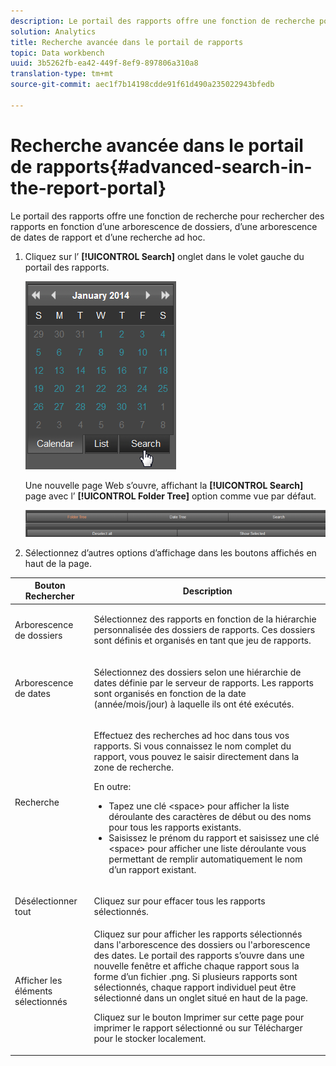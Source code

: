 ```yaml
---
description: Le portail des rapports offre une fonction de recherche pour rechercher des rapports en fonction d’une arborescence de dossiers, d’une arborescence de dates de rapport et d’une recherche ad hoc.
solution: Analytics
title: Recherche avancée dans le portail de rapports
topic: Data workbench
uuid: 3b5262fb-ea42-449f-8ef9-897806a310a8
translation-type: tm+mt
source-git-commit: aec1f7b14198cdde91f61d490a235022943bfedb

---
```



# Recherche avancée dans le portail de rapports{#advanced-search-in-the-report-portal}

Le portail des rapports offre une fonction de recherche pour rechercher des rapports en fonction d’une arborescence de dossiers, d’une arborescence de dates de rapport et d’une recherche ad hoc.

1. Cliquez sur l’ **[!UICONTROL Search]** onglet dans le volet gauche du portail des rapports.

   ![](assets/report_portal_search_button.png)

   Une nouvelle page Web s’ouvre, affichant la **[!UICONTROL Search]** page avec l’ **[!UICONTROL Folder Tree]** option comme vue par défaut.

   ![](assets/report_portal_search_headers.png)

1. Sélectionnez d’autres options d’affichage dans les boutons affichés en haut de la page.

<table id="table_02610040A3284C07B62A6E70C0421573"> 
 <thead> 
  <tr> 
   <th colname="col1" class="entry"> Bouton Rechercher </th> 
   <th colname="col2" class="entry"> Description </th> 
  </tr> 
 </thead>
 <tbody> 
  <tr> 
   <td colname="col1"> <p>Arborescence de dossiers </p> </td> 
   <td colname="col2"> <p>Sélectionnez des rapports en fonction de la hiérarchie personnalisée des dossiers de rapports. Ces dossiers sont définis et organisés en tant que jeu <a href="../../home/c-rpt-oview/c-work-rpt-sets/c-work-rpt-sets.md#concept-a5f078668e1245e684cb2a778c8803d5"></a>de rapports. </p> </td> 
  </tr> 
  <tr> 
   <td colname="col1"> <p>Arborescence de dates </p> </td> 
   <td colname="col2"> <p>Sélectionnez des dossiers selon une hiérarchie de dates définie par le serveur de rapports. Les rapports sont organisés en fonction de la date (année/mois/jour) à laquelle ils ont été exécutés. </p> </td> 
  </tr> 
  <tr> 
   <td colname="col1"> <p>Recherche </p> </td> 
   <td colname="col2"> <p>Effectuez des recherches ad hoc dans tous vos rapports. Si vous connaissez le nom complet du rapport, vous pouvez le saisir directement dans la zone de recherche. </p> <p>En outre: </p> 
    <ul id="ul_EAE30AAA865942078D0C6C0AE527C07C"> 
     <li id="li_F5213977442F4B89A62CA6BC315F95BE">Tapez une clé &lt;space&gt; pour afficher la liste déroulante des caractères de début ou des noms pour tous les rapports existants. </li> 
     <li id="li_C28799438777471290B424CAFFCAF810">Saisissez le prénom du rapport et saisissez une clé &lt;space&gt; pour afficher une liste déroulante vous permettant de remplir automatiquement le nom d’un rapport existant. </li> 
    </ul> </td> 
  </tr> 
  <tr> 
   <td colname="col1"> <p>Désélectionner tout </p> </td> 
   <td colname="col2"> Cliquez sur pour effacer tous les rapports sélectionnés. </td> 
  </tr> 
  <tr> 
   <td colname="col1"> <p>Afficher les éléments sélectionnés </p> </td> 
   <td colname="col2">Cliquez sur pour afficher les rapports sélectionnés dans l'arborescence des dossiers ou l'arborescence des dates. Le portail des rapports s’ouvre dans une nouvelle fenêtre et affiche chaque rapport sous la forme d’un fichier .png. Si plusieurs rapports sont sélectionnés, chaque rapport individuel peut être sélectionné dans un onglet situé en haut de la page. <p>Cliquez sur le bouton <span class="uicontrol"> Imprimer</span> sur cette page pour imprimer le rapport sélectionné ou sur <span class="uicontrol"> Télécharger</span> pour le stocker localement. </p> </td> 
  </tr> 
 </tbody> 
</table>

